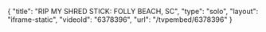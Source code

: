 {
    "title": "RIP MY SHRED STICK: FOLLY BEACH, SC",
    "type": "solo",
    "layout": "iframe-static",
    "videoId": "6378396",
    "url": "\/tvpembed\/6378396"
}